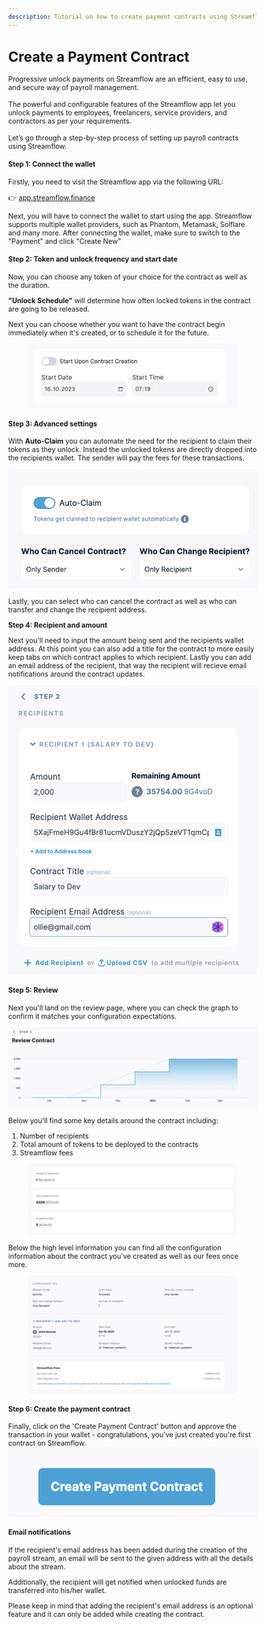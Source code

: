 ```yaml
---
description: Tutorial on how to create payment contracts using Streamflow
---
```


# Create a Payment Contract



Progressive unlock payments on Streamflow are an efficient, easy to use, and secure way of payroll management.\
\
The powerful and configurable features of the Streamflow app let you unlock payments to employees, freelancers, service providers, and contractors as per your requirements.\
\
Let’s go through a step-by-step process of setting up payroll contracts using Streamflow.

#### Step 1: Connect the wallet

Firstly, you need to visit the Streamflow app via the following URL:

👉 [app.streamflow.finance](https://bit.ly/3igHaDj)

Next, you will have to connect the wallet to start using the app. Streamflow supports multiple wallet providers, such as Phantom, Metamask, Solflare and many more. After connecting the wallet, make sure to switch to the "Payment" and click "Create New"

#### Step 2: **Token and unlock frequency and start date**

Now, you can choose any token of your choice for the contract as well as the duration.&#x20;

**"Unlock Schedule"** will determine how often locked tokens in the contract are going to be released.

Next you can choose whether you want to have the contract begin immediately when it's created, or to schedule it for the future.&#x20;

<figure><img src="../.gitbook/assets/image.png" alt=""><figcaption></figcaption></figure>

#### Step 3: Advanced settings

With **Auto-Claim** you can automate the need for the recipient to claim their tokens as they unlock. Instead the unlocked tokens are directly dropped into the recipients wallet. The sender will pay the fees for these transactions.&#x20;

![](<../.gitbook/assets/image (2).png>)  &#x20;

Lastly, you can select who can cancel the contract as well as who can transfer and change the recipient address.&#x20;

**Step 4: Recipient and amount**

Next you'll need to input the amount being sent and the recipients wallet address. At this point you can also add a title for the contract to more easily keep tabs on which contract applies to which recipient. Lastly you can add an email address of the recipient, that way the recipient will recieve email notifications around the contract updates.&#x20;

&#x20;         ![](<../.gitbook/assets/image (3).png>)

#### Step 5: Review

Next you'll land on the review page, where you can check the graph to confirm it matches your configuration expectations.

![](<../.gitbook/assets/image (4).png>)

Below you'll find some key details around the contract including:

1. Number of recipients
2. Total amount of tokens to be deployed to the contracts
3. Streamflow fees&#x20;

<figure><img src="../.gitbook/assets/image (5).png" alt=""><figcaption></figcaption></figure>

Below the high level information you can find all the configuration information about the contract you've created as well as our fees once more.&#x20;

<figure><img src="../.gitbook/assets/image (8).png" alt=""><figcaption></figcaption></figure>

#### Step 6: Create the payment contract

Finally, click on the 'Create Payment Contract' button and approve the transaction in your wallet - congratulations, you've just created you're first contract on Streamflow.   \
![](<../.gitbook/assets/image (10).png>)

#### Email notifications

If the recipient's email address has been added during the creation of the payroll stream, an email will be sent to the given address with all the details about the stream.

Additionally, the recipient will get notified when unlocked funds are transferred into his/her wallet.&#x20;

Please keep in mind that adding the recipient's email address is an optional feature and it can only be added while creating the contract.

####
